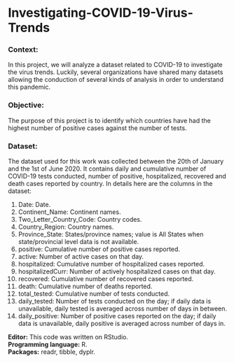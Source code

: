# Investigating-COVID-19-Virus-Trends

### **Context:**
In this project, we will analyze a dataset related to COVID-19 to investigate the virus trends. Luckily, several organizations have shared many datasets allowing the conduction of several kinds of analysis in order to understand this pandemic.

### **Objective:**
The purpose of this project is to identify which countries have had the highest number of positive cases against the number of tests.

### **Dataset:**
The dataset used for this work was collected between the 20th of January and the 1st of June 2020. It contains daily and cumulative number of COVID-19 tests conducted, number of positive, hospitalized, recovered and death cases reported by country. In details here are the columns in the dataset:

1. Date: Date.
2. Continent_Name: Continent names.
3. Two_Letter_Country_Code: Country codes.
4. Country_Region: Country names.
5. Province_State: States/province names; value is All States when state/provincial level data is not available.
6. positive: Cumulative number of positive cases reported.
7. active: Number of active cases on that day.
8. hospitalized: Cumulative number of hospitalized cases reported.
9. hospitalizedCurr: Number of actively hospitalized cases on that day.
10. recovered: Cumulative number of recovered cases reported.
11. death: Cumulative number of deaths reported.
12. total_tested: Cumulative number of tests conducted.
13. daily_tested: Number of tests conducted on the day; if daily data is unavailable, daily tested is averaged across number of days in between.
14. daily_positive: Number of positive cases reported on the day; if daily data is unavailable, daily positive is averaged across number of days in.

**Editor:** This code was written on RStudio.   
**Programming language:** R.   
**Packages:** readr, tibble, dyplr. 
